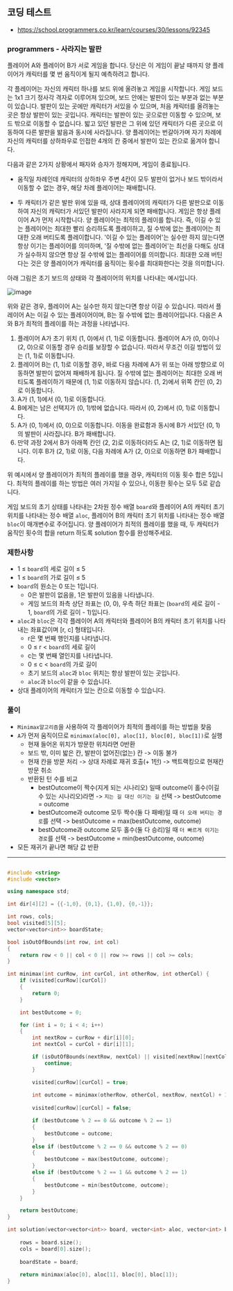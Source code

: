 ## 코딩 테스트
- https://school.programmers.co.kr/learn/courses/30/lessons/92345

### programmers - 사라지는 발판

플레이어 A와 플레이어 B가 서로 게임을 합니다. 당신은 이 게임이 끝날 때까지 양 플레이어가 캐릭터를 몇 번 움직이게 될지 예측하려고 합니다.

각 플레이어는 자신의 캐릭터 하나를 보드 위에 올려놓고 게임을 시작합니다. 게임 보드는 1x1 크기 정사각 격자로 이루어져 있으며, 보드 안에는 발판이 있는 부분과 없는 부분이 있습니다. 발판이 있는 곳에만 캐릭터가 서있을 수 있으며, 처음 캐릭터를 올려놓는 곳은 항상 발판이 있는 곳입니다. 캐릭터는 발판이 있는 곳으로만 이동할 수 있으며, 보드 밖으로 이동할 수 없습니다. 밟고 있던 발판은 그 위에 있던 캐릭터가 다른 곳으로 이동하여 다른 발판을 밞음과 동시에 사라집니다. 양 플레이어는 번갈아가며 자기 차례에 자신의 캐릭터를 상하좌우로 인접한 4개의 칸 중에서 발판이 있는 칸으로 옮겨야 합니다.

다음과 같은 2가지 상황에서 패자와 승자가 정해지며, 게임이 종료됩니다.

- 움직일 차례인데 캐릭터의 상하좌우 주변 4칸이 모두 발판이 없거나 보드 밖이라서 이동할 수 없는 경우, 해당 차례 플레이어는 패배합니다.

- 두 캐릭터가 같은 발판 위에 있을 때, 상대 플레이어의 캐릭터가 다른 발판으로 이동하여 자신의 캐릭터가 서있던 발판이 사라지게 되면 패배합니다.
게임은 항상 플레이어 A가 먼저 시작합니다. 양 플레이어는 최적의 플레이를 합니다. 즉, 이길 수 있는 플레이어는 최대한 빨리 승리하도록 플레이하고, 질 수밖에 없는 플레이어는 최대한 오래 버티도록 플레이합니다. '이길 수 있는 플레이어'는 실수만 하지 않는다면 항상 이기는 플레이어를 의미하며, '질 수밖에 없는 플레이어'는 최선을 다해도 상대가 실수하지 않으면 항상 질 수밖에 없는 플레이어를 의미합니다. 최대한 오래 버틴다는 것은 양 플레이어가 캐릭터를 움직이는 횟수를 최대화한다는 것을 의미합니다.

아래 그림은 초기 보드의 상태와 각 플레이어의 위치를 나타내는 예시입니다.

![image](https://github.com/user-attachments/assets/b33b8d11-3e57-4b6a-a144-b6c08d1823d6)

위와 같은 경우, 플레이어 A는 실수만 하지 않는다면 항상 이길 수 있습니다. 따라서 플레이어 A는 이길 수 있는 플레이어이며, B는 질 수밖에 없는 플레이어입니다. 다음은 A와 B가 최적의 플레이를 하는 과정을 나타냅니다.

1. 플레이어 A가 초기 위치 (1, 0)에서 (1, 1)로 이동합니다. 플레이어 A가 (0, 0)이나 (2, 0)으로 이동할 경우 승리를 보장할 수 없습니다. 따라서 무조건 이길 방법이 있는 (1, 1)로 이동합니다.
2. 플레이어 B는 (1, 1)로 이동할 경우, 바로 다음 차례에 A가 위 또는 아래 방향으로 이동하면 발판이 없어져 패배하게 됩니다. 질 수밖에 없는 플레이어는 최대한 오래 버티도록 플레이하기 때문에 (1, 1)로 이동하지 않습니다. (1, 2)에서 위쪽 칸인 (0, 2)로 이동합니다.
3. A가 (1, 1)에서 (0, 1)로 이동합니다.
4. B에게는 남은 선택지가 (0, 1)밖에 없습니다. 따라서 (0, 2)에서 (0, 1)로 이동합니다.
5. A가 (0, 1)에서 (0, 0)으로 이동합니다. 이동을 완료함과 동시에 B가 서있던 (0, 1)의 발판이 사라집니다. B가 패배합니다.
6. 만약 과정 2에서 B가 아래쪽 칸인 (2, 2)로 이동하더라도 A는 (2, 1)로 이동하면 됩니다. 이후 B가 (2, 1)로 이동, 다음 차례에 A가 (2, 0)으로 이동하면 B가 패배합니다.

위 예시에서 양 플레이어가 최적의 플레이를 했을 경우, 캐릭터의 이동 횟수 합은 5입니다. 최적의 플레이를 하는 방법은 여러 가지일 수 있으나, 이동한 횟수는 모두 5로 같습니다.

게임 보드의 초기 상태를 나타내는 2차원 정수 배열 `board`와 플레이어 A의 캐릭터 초기 위치를 나타내는 정수 배열 `aloc`, 플레이어 B의 캐릭터 초기 위치를 나타내는 정수 배열 `bloc`이 매개변수로 주어집니다. 양 플레이어가 최적의 플레이를 했을 때, 두 캐릭터가 움직인 횟수의 합을 return 하도록 solution 함수를 완성해주세요.

### 제한사항
- 1 ≤ `board`의 세로 길이 ≤ 5
- 1 ≤ `board`의 가로 길이 ≤ 5
- `board`의 원소는 0 또는 1입니다.
  - 0은 발판이 없음을, 1은 발판이 있음을 나타냅니다.
  - 게임 보드의 좌측 상단 좌표는 (0, 0), 우측 하단 좌표는 (`board`의 세로 길이 - 1, `board`의 가로 길이 - 1)입니다.
- `aloc`과 `bloc`은 각각 플레이어 A의 캐릭터와 플레이어 B의 캐릭터 초기 위치를 나타내는 좌표값이며 [r, c] 형태입니다.
  - r은 몇 번째 행인지를 나타냅니다.
  - 0 ≤ r < `board`의 세로 길이
  - c는 몇 번째 열인지를 나타냅니다.
  - 0 ≤ c < `board`의 가로 길이
  - 초기 보드의 `aloc`과 `bloc` 위치는 항상 발판이 있는 곳입니다.
  - `aloc`과 `bloc`이 같을 수 있습니다.
- 상대 플레이어의 캐릭터가 있는 칸으로 이동할 수 있습니다.

### 풀이

- `Minimax알고리즘`을 사용하여 각 플레이어가 최적의 플레이를 하는 방법을 찾음
- `A`가 먼저 움직이므로 `minimax(aloc[0], aloc[1], bloc[0], bloc[1])`로 실행
  - 현재 들어온 위치가 방문한 위치라면 0반환
  - 보드 밖, 이미 밟은 칸, 발판이 없어진(없는) 칸 -> 이동 불가
  - 현재 칸을 방문 처리 -> 상대 차례로 재귀 호출(+ 1턴) -> 백트랙킹으로 현재칸 방문 취소
  - 반환된 턴 수를 비교
    - bestOutcome이 짝수(지게 되는 시나리오) 일때 outcome이 홀수(이길 수 있는 시나리오)라면 -> `지는 길 대신 이기는 길` 선택 -> bestOutcome = outcome
    - bestOutcome과 outcome 모두 짝수(둘 다 패배)일 때 `더 오래 버티는 경로`를 선택 -> bestOutcome = max(bestOutcome, outcome)
    - bestOutcome과 outcome 모두 홀수(둘 다 승리)일 때 `더 빠르게 이기는 경로`를 선택 -> bestOutcome = min(bestOutcome, outcome)
- 모든 재귀가 끝나면 해당 값 반환

---

```c++

#include <string>
#include <vector>

using namespace std;

int dir[4][2] = {{-1,0}, {0,1}, {1,0}, {0,-1}};

int rows, cols;
bool visited[5][5];
vector<vector<int>> boardState;

bool isOutOfBounds(int row, int col)
{
    return row < 0 || col < 0 || row >= rows || col >= cols;
}

int minimax(int curRow, int curCol, int otherRow, int otherCol) {
    if (visited[curRow][curCol])
    {
        return 0;
    }

    int bestOutcome = 0;

    for (int i = 0; i < 4; i++)
    {
        int nextRow = curRow + dir[i][0];
        int nextCol = curCol + dir[i][1];

        if (isOutOfBounds(nextRow, nextCol) || visited[nextRow][nextCol] || boardState[nextRow][nextCol] == 0)         {
            continue;
        }

        visited[curRow][curCol] = true;
        
        int outcome = minimax(otherRow, otherCol, nextRow, nextCol) + 1;
        
        visited[curRow][curCol] = false;

        if (bestOutcome % 2 == 0 && outcome % 2 == 1)
        {
            bestOutcome = outcome;
        }
        else if (bestOutcome % 2 == 0 && outcome % 2 == 0)
        {
            bestOutcome = max(bestOutcome, outcome);
        }
        else if (bestOutcome % 2 == 1 && outcome % 2 == 1)
        {
            bestOutcome = min(bestOutcome, outcome);
        }
    }

    return bestOutcome;
}

int solution(vector<vector<int>> board, vector<int> aloc, vector<int> bloc) {
        
    rows = board.size();
    cols = board[0].size();
    
    boardState = board;
    
    return minimax(aloc[0], aloc[1], bloc[0], bloc[1]);
}

```
